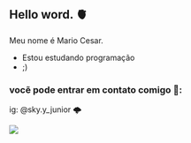 ## Hello word. 🫀

Meu nome é Mario Cesar.

- Estou estudando programação
-  ;)

### vocẽ pode entrar em contato comigo 📧:

ig: @sky.y_junior   🌩️

![](https://media1.tenor.com/m/8BHZJxl0OQcAAAAC/aizen.gif)
